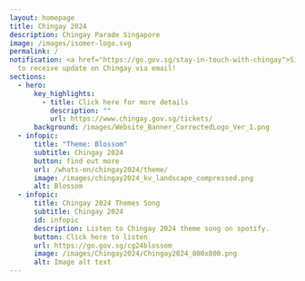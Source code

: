 ```yaml
---
layout: homepage
title: Chingay 2024
description: Chingay Parade Singapore
image: /images/isomer-logo.svg
permalink: /
notification: <a href="https://go.gov.sg/stay-in-touch-with-chingay">Sign Up</a>
  to receive update on Chingay via email!
sections:
  - hero:
      key_highlights:
        - title: Click here for more details
          description: ""
          url: https://www.chingay.gov.sg/tickets/
      background: /images/Website_Banner_CorrectedLogo_Ver_1.png
  - infopic:
      title: "Theme: Blossom"
      subtitle: Chingay 2024
      button: find out more
      url: /whats-on/chingay2024/theme/
      image: /images/chingay2024_kv_landscape_compressed.png
      alt: Blossom
  - infopic:
      title: Chingay 2024 Themes Song
      subtitle: Chingay 2024
      id: infopic
      description: Listen to Chingay 2024 theme song on spotify.
      button: Click here to listen
      url: https://go.gov.sg/cg24blossom
      image: /images/Chingay2024/Chingay2024_800x800.png
      alt: Image alt text
---
```

